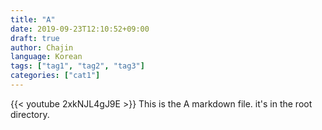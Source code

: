 ```yaml
---
title: "A"
date: 2019-09-23T12:10:52+09:00
draft: true
author: Chajin
language: Korean
tags: ["tag1", "tag2", "tag3"]
categories: ["cat1"]
---
```


{{< youtube 2xkNJL4gJ9E >}}
This is the A markdown file. it's in the root directory.

